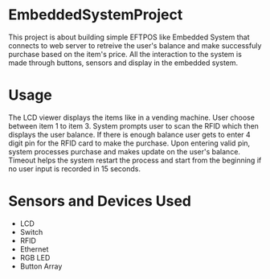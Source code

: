 # EmbeddedSystemProject

This project is about building simple EFTPOS like Embedded System that connects to web server to retreive the user's balance and make successfuly purchase based on the item's price. All the interaction to the system is made through buttons, sensors and display in the embedded system.

# Usage
The LCD viewer displays the items like in a vending machine. User choose between item 1 to item 3. System prompts user to scan the RFID which then displays the user balance. If there is enough balance user gets to enter 4 digit pin for the RFID card to make the purchase. Upon entering valid pin, system processes purchase and makes update on the user's balance. Timeout helps the system restart the process and start from the beginning if no user input is recorded in 15 seconds.

# Sensors and Devices Used

- LCD
- Switch
- RFID
- Ethernet
- RGB LED
- Button Array
